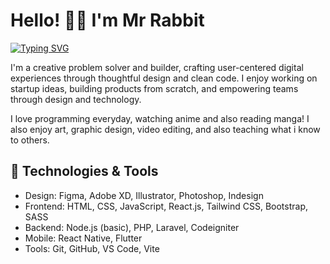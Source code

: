 <h1> Hello! 👋🏻 I'm Mr Rabbit </h1> 
<div>
  <a href="https://git.io/typing-svg">
    <img src="https://readme-typing-svg.herokuapp.com?font=Fira+Code&size=18&pause=1000&color=F7DC5B&width=435&lines=Passionate+Full-stack+Web+developer" alt="Typing SVG" />
  </a>
</div>

I'm a creative problem solver and builder, crafting user-centered digital experiences through thoughtful design and clean code. I enjoy working on startup ideas, building products from scratch, and empowering teams through design and technology.

I love programming everyday, watching anime and also reading manga! I also enjoy art, graphic design, video editing, and also teaching what i know to others.

## 🔧 Technologies & Tools

- Design: Figma, Adobe XD, Illustrator, Photoshop, Indesign
- Frontend: HTML, CSS, JavaScript, React.js, Tailwind CSS, Bootstrap, SASS
- Backend: Node.js (basic), PHP, Laravel, Codeigniter
- Mobile: React Native, Flutter
- Tools: Git, GitHub, VS Code, Vite
